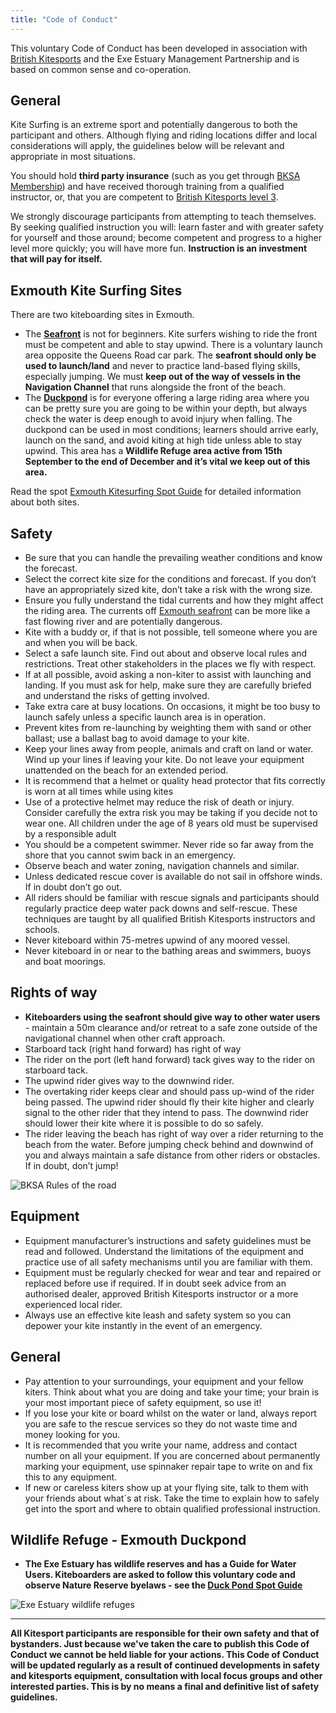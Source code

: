 ```yaml
---
title: "Code of Conduct"
---
```


This voluntary Code of Conduct has been developed in association with [British Kitesports](https://www.britishkitesports.org/join-british-kitesports/code-of-conduct/) and the Exe Estuary Management Partnership and is based on common sense and co-operation.

## General

Kite Surfing is an extreme sport and potentially dangerous to both the participant and others. Although flying and riding locations differ and local considerations will apply, the guidelines below will be relevant and appropriate in most situations.

You should hold **third party insurance** (such as you get through [BKSA Membership](/membership/)) and have received thorough training from a qualified instructor, or, that you are competent to [British Kitesports level 3](https://www.britishkitesports.org/safety/). 

We strongly discourage participants from attempting to teach themselves. By seeking qualified instruction you will: learn faster and with greater safety for yourself and those around; become competent and progress to a higher level more quickly; you will have more fun. **Instruction is an investment that will pay for itself.**

## Exmouth Kite Surfing Sites

There are two kiteboarding sites in Exmouth.

* The [**Seafront**](/spot-guide/seafront/) is not for beginners. Kite surfers wishing to ride the front must be competent and able to stay upwind. There is a voluntary launch area opposite the Queens Road car park. The **seafront should only be used to launch/land** and never to practice land-based flying skills, especially jumping. We must **keep out of the way of vessels in the Navigation Channel** that runs alongside the front of the beach.
* The [**Duckpond**](/spot-guide/duck-pond/) is for everyone offering a large riding area where you can be pretty sure you are going to be within your depth, but always check the water is deep enough to avoid injury when falling. The duckpond can be used in most conditions; learners should arrive early, launch on the sand, and avoid kiting at high tide unless able to stay upwind. This area has a **Wildlife Refuge area active from 15th September to the end of December and it’s vital we keep out of this area.**

Read the spot [Exmouth Kitesurfing Spot Guide](/spot-guide/) for detailed information about both sites.

## Safety

* Be sure that you can handle the prevailing weather conditions and know the forecast.
* Select the correct kite size for the conditions and forecast. If you don’t have an appropriately sized kite, don’t take a risk with the wrong size.
* Ensure you fully understand the tidal currents and how they might affect the riding area. The currents off [Exmouth seafront](/spot-guide/seafront) can be more like a fast flowing river and are potentially dangerous.
* Kite with a buddy or, if that is not possible, tell someone where you are and when you will be back.
* Select a safe launch site. Find out about and observe local rules and restrictions. Treat other stakeholders in the places we fly with respect.
* If at all possible, avoid asking a non-kiter to assist with launching and landing. If you must ask for help, make sure they are carefully briefed and understand the risks of getting involved.
* Take extra care at busy locations. On occasions, it might be too busy to launch safely unless a specific launch area is in operation.
* Prevent kites from re-launching by weighting them with sand or other ballast; use a ballast bag to avoid damage to your kite.
* Keep your lines away from people, animals and craft on land or water. Wind up your lines if leaving your kite. Do not leave your equipment unattended on the beach for an extended period.
* It is recommend that a helmet or quality head protector that fits correctly is worn at all times while using kites
* Use of a protective helmet may reduce the risk of death or injury. Consider carefully the extra risk you may be taking if you decide not to wear one. All children under the age of 8 years old must be supervised by a responsible adult
* You should be a competent swimmer. Never ride so far away from the shore that you cannot swim back in an emergency.
* Observe beach and water zoning, navigation channels and similar.
* Unless dedicated rescue cover is available do not sail in offshore winds. If in doubt don’t go out.
* All riders should be familiar with rescue signals and participants should regularly practice deep water pack downs and self-rescue. These techniques are taught by all qualified British Kitesports instructors and schools.
* Never kiteboard within 75-metres upwind of any moored vessel.
* Never kiteboard in or near to the bathing areas and swimmers, buoys and boat moorings.

<h2><a name="rights-of-way">Rights of way</a></h2>

* **Kiteboarders using the seafront should give way to other water users** - maintain a 50m clearance and/or retreat to a safe zone outside of the navigational channel when other craft approach.
* Starboard tack (right hand forward) has right of way
* The rider on the port (left hand forward) tack gives way to the rider on starboard tack.
* The upwind rider gives way to the downwind rider.
* The overtaking rider keeps clear and should pass up-wind of the rider being passed. The upwind rider should fly their kite higher and clearly signal to the other rider that they intend to pass. The downwind rider should lower their kite where it is possible to do so safely.
* The rider leaving the beach has right of way over a rider returning to the beach from the water.
Before jumping check behind and downwind of you and always maintain a safe distance from other riders or obstacles. If in doubt, don’t jump!

![BKSA Rules of the road](/images/bksa_rules_of_the_road.jpg)

## Equipment

* Equipment manufacturer’s instructions and safety guidelines must be read and followed. Understand the limitations of the equipment and practice use of all safety mechanisms until you are familiar with them.
* Equipment must be regularly checked for wear and tear and repaired or replaced before use if required. If in doubt seek advice from an authorised dealer, approved British Kitesports instructor or a more experienced local rider.
* Always use an effective kite leash and safety system so you can depower your kite instantly in the event of an emergency.

## General

* Pay attention to your surroundings, your equipment and your fellow kiters. Think about what you are doing and take your time; your brain is your most important piece of safety equipment, so use it!
* If you lose your kite or board whilst on the water or land, always report you are safe to the rescue services so they do not waste time and money looking for you.
* It is recommended that you write your name, address and contact number on all your equipment. If you are concerned about permanently marking your equipment, use spinnaker repair tape to write on and fix this to any equipment.
* If new or careless kiters show up at your flying site, talk to them with your friends about what´s at risk. Take the time to explain how to safely get into the sport and where to obtain qualified professional instruction.

## Wildlife Refuge - Exmouth Duckpond

* **The Exe Estuary has wildlife reserves and has a Guide for Water Users. Kiteboarders are asked to follow this voluntary code and observe Nature Reserve byelaws - see the [Duck Pond Spot Guide](/spot-guide/duck-pond/)**

![Exe Estuary wildlife refuges](/images/exmouth/duckpond-map.png)

<hr>

**All Kitesport participants are responsible for their own safety and that of bystanders. Just because we've taken the care to publish this Code of Conduct we cannot be held liable for your actions. This Code of Conduct will be updated regularly as a result of continued developments in safety and kitesports equipment, consultation with local focus groups and other interested parties. This is by no means a final and definitive list of safety guidelines.**
